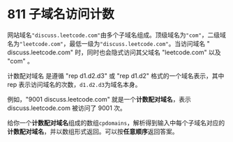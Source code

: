 # 811 子域名访问计数

网站域名`"discuss.leetcode.com"`由多个子域名组成。顶级域名为`"com"`，二级域名为`"leetcode.com"`，最低一级为`"discuss.leetcode.com"`。当访问域名 "
discuss.leetcode.com" 时，同时也会隐式访问其父域名 "leetcode.com" 以及 "com" 。

计数配对域名 是遵循 "rep d1.d2.d3" 或 "rep d1.d2" 格式的一个域名表示，其中 rep 表示访问域名的次数，`d1.d2.d3`为域名本身。

例如，"9001 discuss.leetcode.com" 就是一个**计数配对域名**，表示 discuss.leetcode.com 被访问了 9001 次。

给你一个**计数配对域名**组成的数组`cpdomains`，解析得到输入中每个子域名对应的**计数配对域名**，并以数组形式返回。可以按**任意顺序**返回答案。